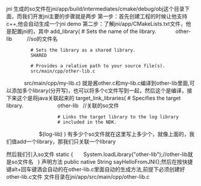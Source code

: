 jni 生成的so文件在jni/app/build/intermediates/cmake/debug/obj这个目录下面，而我们开发jni主要的步骤就是两步
第一步：首先创建工程的时候让他支持c++,他会自动生成一个jni demo
第二步：了解jni/app/CMakeLists.txt文件，他是配置jni的，其中
add_library( # Sets the name of the library.
             other-lib          //so的文件名

             # Sets the library as a shared library.
             SHARED

             # Provides a relative path to your source file(s).
             src/main/cpp/other-lib.c
             src/main/cpp/my-lib.c)
就是酱other.c和my-lib.c编译到other-lib里面,可以添加多个library(分开写)，也可以将多个c文件写到一起，然后这个是编译，接下来这个是将java关联起来的
target_link_libraries( # Specifies the target library.
                       other-lib    //关联的so文件

                       # Links the target library to the log library
                       # included in the NDK.
                       ${log-lib} )
有多少个so文件就在这里写上多少个，就像上面的，我们值add一个library，那我们只关联一个library

然后我们引入so文件
static {
        System.loadLibrary("other-lib");//other-lib就是so文件名
    }
声明方法
public native String sayHelloFromJNI();然后在按快捷键alt+回车键酒会自动的在other-lib.c里面自动的生成方法,前提下必须创建好other-lib.c文件
文件目录在jni/app/src/main/cpp/other-lib.c
